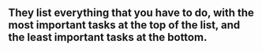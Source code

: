 ## They list everything that you have to do, with the most important tasks at the top of the list, and the least important tasks at the bottom.

